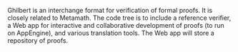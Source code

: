 Ghilbert is an interchange format for verification of formal proofs. It is closely related to Metamath. The code tree is to include a reference verifier, a Web app for interactive and collaborative development of proofs (to run on AppEngine), and various translation tools. The Web app will store a repository of proofs.
